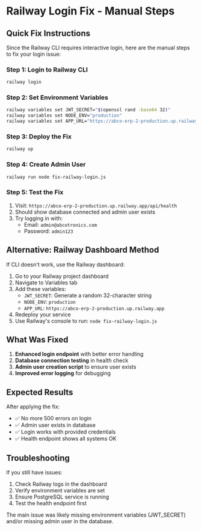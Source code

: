 # Railway Login Fix - Manual Steps

## Quick Fix Instructions

Since the Railway CLI requires interactive login, here are the manual steps to fix your login issue:

### Step 1: Login to Railway CLI
```bash
railway login
```

### Step 2: Set Environment Variables
```bash
railway variables set JWT_SECRET="$(openssl rand -base64 32)"
railway variables set NODE_ENV="production"
railway variables set APP_URL="https://abco-erp-2-production.up.railway.app"
```

### Step 3: Deploy the Fix
```bash
railway up
```

### Step 4: Create Admin User
```bash
railway run node fix-railway-login.js
```

### Step 5: Test the Fix
1. Visit: `https://abco-erp-2-production.up.railway.app/api/health`
2. Should show database connected and admin user exists
3. Try logging in with:
   - Email: `admin@abcotronics.com`
   - Password: `admin123`

## Alternative: Railway Dashboard Method

If CLI doesn't work, use the Railway dashboard:

1. Go to your Railway project dashboard
2. Navigate to Variables tab
3. Add these variables:
   - `JWT_SECRET`: Generate a random 32-character string
   - `NODE_ENV`: `production`
   - `APP_URL`: `https://abco-erp-2-production.up.railway.app`
4. Redeploy your service
5. Use Railway's console to run: `node fix-railway-login.js`

## What Was Fixed

1. **Enhanced login endpoint** with better error handling
2. **Database connection testing** in health check
3. **Admin user creation script** to ensure user exists
4. **Improved error logging** for debugging

## Expected Results

After applying the fix:
- ✅ No more 500 errors on login
- ✅ Admin user exists in database
- ✅ Login works with provided credentials
- ✅ Health endpoint shows all systems OK

## Troubleshooting

If you still have issues:
1. Check Railway logs in the dashboard
2. Verify environment variables are set
3. Ensure PostgreSQL service is running
4. Test the health endpoint first

The main issue was likely missing environment variables (JWT_SECRET) and/or missing admin user in the database.
